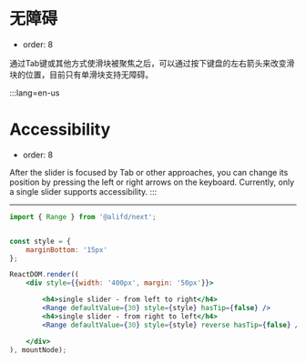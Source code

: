 # 无障碍

- order: 8

通过Tab键或其他方式使滑块被聚焦之后，可以通过按下键盘的左右箭头来改变滑块的位置，目前只有单滑块支持无障碍。

:::lang=en-us
# Accessibility

- order: 8

After the slider is focused by Tab or other approaches, you can change its position by pressing the left or right arrows on the keyboard. Currently, only a single slider supports accessibility.
:::

---

````jsx
import { Range } from '@alifd/next';


const style = {
    marginBottom: '15px'
};

ReactDOM.render((
    <div style={{width: '400px', margin: '50px'}}>

        <h4>single slider - from left to right</h4>
        <Range defaultValue={30} style={style} hasTip={false} />
        <h4>single slider - from right to left</h4>
        <Range defaultValue={30} style={style} reverse hasTip={false} />

    </div>
), mountNode);
````